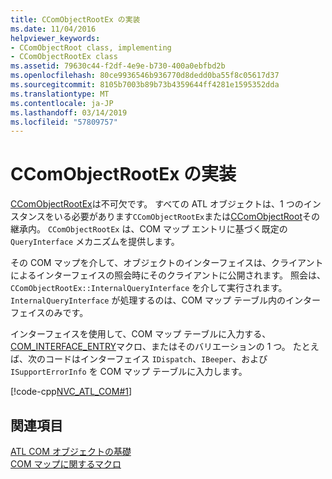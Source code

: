 ```yaml
---
title: CComObjectRootEx の実装
ms.date: 11/04/2016
helpviewer_keywords:
- CComObjectRoot class, implementing
- CComObjectRootEx class
ms.assetid: 79630c44-f2df-4e9e-b730-400a0ebfbd2b
ms.openlocfilehash: 80ce9936546b936770d8dedd0ba55f8c05617d37
ms.sourcegitcommit: 8105b7003b89b73b4359644ff4281e1595352dda
ms.translationtype: MT
ms.contentlocale: ja-JP
ms.lasthandoff: 03/14/2019
ms.locfileid: "57809757"
---
```

# <a name="implementing-ccomobjectrootex"></a>CComObjectRootEx の実装

[CComObjectRootEx](../atl/reference/ccomobjectrootex-class.md)は不可欠です。 すべての ATL オブジェクトは、1 つのインスタンスをいる必要があります`CComObjectRootEx`または[CComObjectRoot](../atl/reference/ccomobjectroot-class.md)その継承内。 `CComObjectRootEx` は、COM マップ エントリに基づく既定の `QueryInterface` メカニズムを提供します。

その COM マップを介して、オブジェクトのインターフェイスは、クライアントによるインターフェイスの照会時にそのクライアントに公開されます。 照会は、`CComObjectRootEx::InternalQueryInterface` を介して実行されます。 `InternalQueryInterface` が処理するのは、COM マップ テーブル内のインターフェイスのみです。

インターフェイスを使用して、COM マップ テーブルに入力する、 [COM_INTERFACE_ENTRY](reference/com-interface-entry-macros.md#com_interface_entry)マクロ、またはそのバリエーションの 1 つ。 たとえば、次のコードはインターフェイス `IDispatch`、`IBeeper`、および `ISupportErrorInfo` を COM マップ テーブルに入力します。

[!code-cpp[NVC_ATL_COM#1](../atl/codesnippet/cpp/implementing-ccomobjectrootex_1.h)]

## <a name="see-also"></a>関連項目

[ATL COM オブジェクトの基礎](../atl/fundamentals-of-atl-com-objects.md)<br/>
[COM マップに関するマクロ](../atl/reference/com-map-macros.md)

